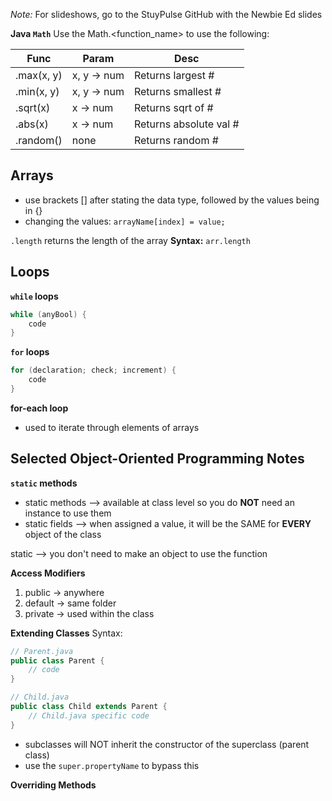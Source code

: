*Note:* For slideshows, go to the StuyPulse GitHub with the Newbie Ed slides 

**Java `Math`**
Use the Math.<function_name> to use the following:

| Func          | Param       | Desc                    |
|---------------|-------------|-------------------------|
| .max(x, y)    | x, y -> num | Returns largest #       |
| .min(x, y)    | x, y -> num | Returns smallest #      |
| .sqrt(x)      | x -> num    | Returns sqrt of #       |
| .abs(x)       | x -> num    | Returns absolute val #  |
| .random()     | none        | Returns random #        |

## Arrays
* use brackets [] after stating the data type, followed by the values being in {}
* changing the values: `arrayName[index] = value;`

`.length` returns the length of the array
**Syntax:** `arr.length`

## Loops
**`while` loops**
```java
while (anyBool) {
    code
}
```

**`for` loops**
```java
for (declaration; check; increment) {
    code
}
```

**for-each loop**
* used to iterate through elements of arrays


## Selected Object-Oriented Programming Notes
**`static` methods**
* static methods --> available at class level so you do __NOT__ need an instance to use them
* static fields --> when assigned a value, it will be the SAME for __EVERY__ object of the class

static --> you don't need to make an object to use the function

**Access Modifiers**
1. public -> anywhere
2. default -> same folder 
3. private -> used within the class

**Extending Classes**
Syntax: 
```java
// Parent.java
public class Parent {
    // code
}

// Child.java
public class Child extends Parent {
    // Child.java specific code
}
```

* subclasses will NOT inherit the constructor of the superclass (parent class)
* use the `super.propertyName` to bypass this

**Overriding Methods**
    